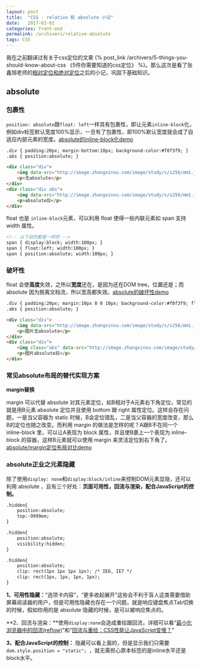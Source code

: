 ```yaml
---
layout: post
title:  "CSS - relative 和 absolute 小记"
date:   2017-03-02
categories: front-end
permalink: /archivers/relative-absolute
tags: CSS
---
```


我在之前翻译过有关于css定位的文章 {% post_link /archivers/5-things-you-should-know-about-css 《5件你需要知道的css定位》 %}。那么这次是看了张鑫旭老师的[相对定位和绝对定位](http://www.zhangxinxu.com/wordpress/2010/12/css-%E7%9B%B8%E5%AF%B9%E7%BB%9D%E5%AF%B9%E5%AE%9A%E4%BD%8D%E7%B3%BB%E5%88%97%EF%BC%88%E4%B8%80%EF%BC%89/)之后的小记，巩固下基础知识。


## absolute

### 包裹性

`position: absolute`跟`float: left`一样具有包裹性，即让元素`inline-block`化，例如div标签默认宽度100%显示，一旦有了包裹性，即100%默认宽度就会成了自适应内部元素的宽度。[absolute的inline-block化demo](http://www.zhangxinxu.com/study/201012/position-absolute-inline-block.html)

```html
.div { padding:20px; margin-bottom:10px; background-color:#f0f3f9; }
.abs { position:absolute; }

<div class="div">
    <img data-src="http://image.zhangxinxu.com/image/study/s/s256/mm1.jpg" />
    <p>无absolute</p>
</div>
<div class="div abs">
    <img data-src="http://image.zhangxinxu.com/image/study/s/s256/mm1.jpg" />
    <p>absolute后</p>
</div>
```

float 也是 `inline-block`元素，可以利用 float 使得一些内联元素如 span 支持 width 属性。

```html
<!-- 以下目的都是一样的 -->
span { display:block; width:100px; }
span { float:left; width:100px; }
span { position:absolute; width:100px; }
```

### 破坏性

float 会使**高度**失效，之所以**宽度**还在，是因为还在DOM tree，位置还是；而 absolute 因为脱离文档流，所以宽高都失效。[absolute的破坏性demo](http://www.zhangxinxu.com/study/201012/position-absolute-destroy.html)

```html
.div { padding:20px; margin:10px 0 0 10px; background-color:#f0f3f9; float:left; }
.abs { position:absolute; }

<div class="div">
    <img data-src="http://image.zhangxinxu.com/image/study/s/s256/mm1.jpg" />
    <p>图片无absolute</p>
</div>
<div class="div">
    <img class="abs" data-src="http://image.zhangxinxu.com/image/study/s/s256/mm1.jpg" />
    <p>图片absolute后</p>
</div>
```

### 常见absolute布局的替代实现方案

**margin替换**

margin 可以代替 absolute 对其元素定位，如B相对于A元素右下角定位，常见的就是用B元素 absolute 定位并且使用 bottom 跟 right 属性定位。这样会存在问题，一是当父容器为 static 时候，B会定位错乱，二是当父容器的宽度改变，那么B的定位也随之改变。而利用 margin 的做法是怎样的呢？A跟B不在同一个 inline-block 里，可以让A表现为 block 属性，并且使B裹上一个表现为 inline-block 的容器，这样B元素就可以使用 margin 来灵活定位到右下角了。[absolute/margin定位布局对比demo](http://www.zhangxinxu.com/study/201012/position-absolute-replace-method-2.html)

### absolute正业之元素隐藏

除了使用`display: none`和`display:block/inline`来控制DOM元素显隐，还可以利用 absolute ，且有三个好处：**页面可用性，回流与渲染，配合JavaScript的控制。**

```html
.hidden{
    position:absolute;
    top:-9999em;
}

.hidden{
    position:absolute;
    visibility:hidden;
}

.hidden{
    position:absolute;
    clip: rect(1px 1px 1px 1px); /* IE6, IE7 */
    clip: rect(1px, 1px, 1px, 1px);
}
```

**1、可用性隐藏：**“选项卡内容”，“更多收起展开”这些会不利于盲人这类需要借助屏幕阅读器的用户，但是可用性隐藏也存在一个问题，就是响应键盘焦点Tab切换的时候，假如你用的是 absolute 隐藏的时候，是可以被响应焦点的。

**2、回流与渲染：**使用`display:none`会造成重绘跟回流，详细可以看“[最小化浏览器中的回流(reflow)](http://www.zhangxinxu.com/wordpress/?p=311)”和“[回流与重绘：CSS性能让JavaScript变慢？](http://www.zhangxinxu.com/wordpress/?p=600)”

**3、配合JavaScript的控制：** 隐藏可以看上面的，但是显示我们只需要`dom.style.position = "static";
`，就无需担心原本标签的是inline水平还是block水平。

